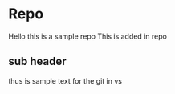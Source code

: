 # Repo
Hello this is a sample 
repo
This is added in repo
## sub header
thus is sample text for the git in vs